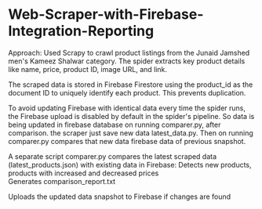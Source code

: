 # Web-Scraper-with-Firebase-Integration-Reporting

Approach:
Used Scrapy to crawl product listings from the Junaid Jamshed men's Kameez Shalwar category. The spider extracts key product details like name, price, product ID, image URL, and link.

The scraped data is stored in Firebase Firestore using the product_id as the document ID to uniquely identify each product. This prevents duplication.


To avoid updating Firebase with identical data every time the spider runs, the Firebase upload is disabled by default in the spider's pipeline. So data is being updated in firebase database on running comparer.py, after comparison. the scraper just save new data latest_data.py. Then on running comparer.py compares that new data firebase data of previous snapshot.

A separate script comparer.py compares the latest scraped data (latest_products.json) with existing data in Firebase:
Detects new products, products with increased and decreased prices  
Generates comparison_report.txt

Uploads the updated data snapshot to Firebase if changes are found
